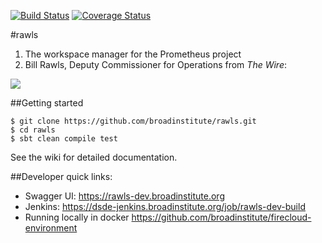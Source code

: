 [![Build Status](https://travis-ci.org/broadinstitute/rawls.svg?branch=master)](https://travis-ci.org/broadinstitute/rawls) [![Coverage Status](https://coveralls.io/repos/broadinstitute/rawls/badge.svg?branch=master)](https://coveralls.io/r/broadinstitute/rawls?branch=master)

#rawls

1. The workspace manager for the Prometheus project
2. Bill Rawls, Deputy Commissioner for Operations from *The Wire*:

![](http://vignette2.wikia.nocookie.net/thewire/images/b/b5/Rawls.jpg)

##Getting started
```
$ git clone https://github.com/broadinstitute/rawls.git
$ cd rawls
$ sbt clean compile test
```

See the wiki for detailed documentation.

##Developer quick links:
* Swagger UI: https://rawls-dev.broadinstitute.org
* Jenkins: https://dsde-jenkins.broadinstitute.org/job/rawls-dev-build
* Running locally in docker https://github.com/broadinstitute/firecloud-environment